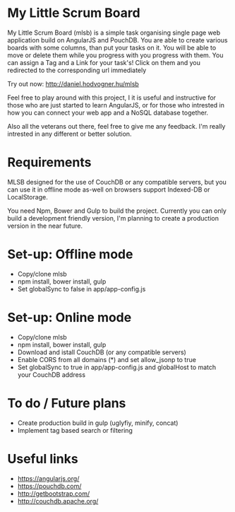 # My Little Scrum Board
My Little Scrum Board (mlsb) is a simple task organising single page web application build on AngularJS and PouchDB.
You are able to create various boards with some columns, than put your tasks on it. You will be able to move or delete them while you progress with you progress with them. You can assign a Tag and a Link for your task's! Click on them and you redirected to the corresponding url immediately 

Try out now: http://daniel.hodvogner.hu/mlsb

Feel free to play around with this project, I it is useful and instructive for those who are just started to learn AngularJS, or for those who intrested in how you can connect your web app and a NoSQL database together.

Also all the veterans out there, feel free to give me any feedback. I'm really intrested in any different or better solution.

# Requirements
MLSB designed for the use of CouchDB or any compatible servers, but you can use it in offline mode as-well on browsers support Indexed-DB or LocalStorage.

You need Npm, Bower and Gulp to build the project. Currently you can only build a development friendly version, I'm planning to create a production version in the near future.

# Set-up: Offline mode
* Copy/clone mlsb
* npm install, bower install, gulp
* Set globalSync to false in app/app-config.js

# Set-up: Online mode
* Copy/clone mlsb
* npm install, bower install, gulp
* Download and istall CouchDB (or any compatible servers)
* Enable CORS from all domains (*) and set allow_jsonp to true
* Set globalSync to true in app/app-config.js and globalHost to match your CouchDB address

# To do / Future plans
* Create production build in gulp (uglyfiy, minify, concat)
* Implement tag based search or filtering

# Useful links
* https://angularjs.org/
* https://pouchdb.com/
* http://getbootstrap.com/
* http://couchdb.apache.org/
